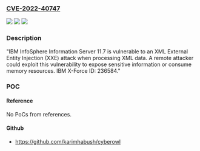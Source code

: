### [CVE-2022-40747](https://cve.mitre.org/cgi-bin/cvename.cgi?name=CVE-2022-40747)
![](https://img.shields.io/static/v1?label=Product&message=IBM%20InfoSphere%20Information%20Server&color=blue)
![](https://img.shields.io/static/v1?label=Version&message=%3D%2011.7%20&color=brighgreen)
![](https://img.shields.io/static/v1?label=Vulnerability&message=XML%20External%20Entity%20Injection&color=brighgreen)

### Description

"IBM InfoSphere Information Server 11.7 is vulnerable to an XML External Entity Injection (XXE) attack when processing XML data. A remote attacker could exploit this vulnerability to expose sensitive information or consume memory resources. IBM X-Force ID: 236584."

### POC

#### Reference
No PoCs from references.

#### Github
- https://github.com/karimhabush/cyberowl


